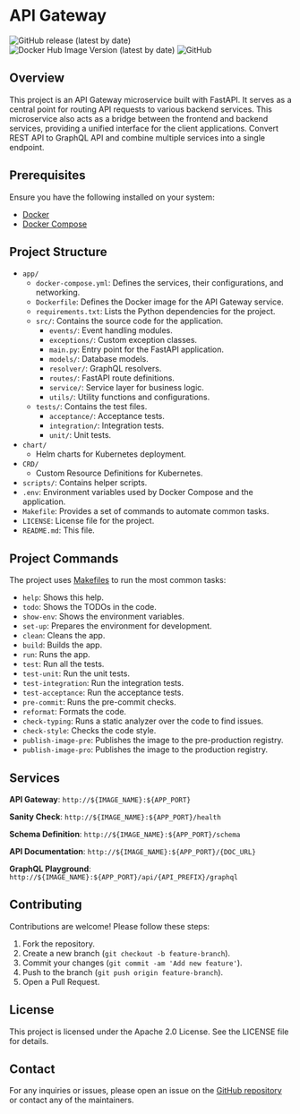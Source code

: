 # API Gateway  

![GitHub release (latest by date)](https://img.shields.io/github/v/release/zuidui/api-gateway)
![Docker Hub Image Version (latest by date)](https://img.shields.io/docker/v/zuidui/api-gateway?label=docker%20hub)
![GitHub](https://img.shields.io/github/license/zuidui/api-gateway)

## Overview

This project is an API Gateway microservice built with FastAPI. It serves as a central point for routing API requests to various backend services. This microservice also acts as a bridge between the frontend and backend services, providing a unified interface for the client applications. Convert REST API to GraphQL API and combine multiple services into a single endpoint.

## Prerequisites

Ensure you have the following installed on your system:

- [Docker](https://docs.docker.com/get-docker/)
- [Docker Compose](https://docs.docker.com/compose/install/)

## Project Structure

- `app/`
  - `docker-compose.yml`: Defines the services, their configurations, and networking.
  - `Dockerfile`: Defines the Docker image for the API Gateway service.
  - `requirements.txt`: Lists the Python dependencies for the project.
  - `src/`: Contains the source code for the application.
    - `events/`: Event handling modules.
    - `exceptions/`: Custom exception classes.
    - `main.py`: Entry point for the FastAPI application.
    - `models/`: Database models.
    - `resolver/`: GraphQL resolvers.
    - `routes/`: FastAPI route definitions.
    - `service/`: Service layer for business logic.
    - `utils/`: Utility functions and configurations.
  - `tests/`: Contains the test files.
    - `acceptance/`: Acceptance tests.
    - `integration/`: Integration tests.
    - `unit/`: Unit tests.
- `chart/`
  - Helm charts for Kubernetes deployment.
- `CRD/`
  - Custom Resource Definitions for Kubernetes.
- `scripts/`: Contains helper scripts.
- `.env`: Environment variables used by Docker Compose and the application.
- `Makefile`: Provides a set of commands to automate common tasks.
- `LICENSE`: License file for the project.
- `README.md`: This file.

## Project Commands

The project uses [Makefiles](https://www.gnu.org/software/make/manual/html_node/Introduction.html) to run the most common tasks:

- `help`: Shows this help.
- `todo`: Shows the TODOs in the code.
- `show-env`: Shows the environment variables.
- `set-up`: Prepares the environment for development.
- `clean`: Cleans the app.
- `build`: Builds the app.
- `run`: Runs the app.
- `test`: Run all the tests.
- `test-unit`: Run the unit tests.
- `test-integration`: Run the integration tests.
- `test-acceptance`: Run the acceptance tests.
- `pre-commit`: Runs the pre-commit checks.
- `reformat`: Formats the code.
- `check-typing`: Runs a static analyzer over the code to find issues.
- `check-style`: Checks the code style.
- `publish-image-pre`: Publishes the image to the pre-production registry.
- `publish-image-pro`: Publishes the image to the production registry.

## Services

**API Gateway**: `http://${IMAGE_NAME}:${APP_PORT}`

**Sanity Check**: `http://${IMAGE_NAME}:${APP_PORT}/health`

**Schema Definition**: `http://${IMAGE_NAME}:${APP_PORT}/schema`

**API Documentation**: `http://${IMAGE_NAME}:${APP_PORT}/{DOC_URL}`

**GraphQL Playground**: `http://${IMAGE_NAME}:${APP_PORT}/api/{API_PREFIX}/graphql`

## Contributing

Contributions are welcome! Please follow these steps:

1. Fork the repository.
2. Create a new branch (`git checkout -b feature-branch`).
3. Commit your changes (`git commit -am 'Add new feature'`).
4. Push to the branch (`git push origin feature-branch`).
5. Open a Pull Request.

## License

This project is licensed under the Apache 2.0 License. See the LICENSE file for details.

## Contact

For any inquiries or issues, please open an issue on the [GitHub repository](https://github.com/zuidui/api-gateway) or contact any of the maintainers.
